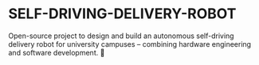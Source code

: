 # SELF-DRIVING-DELIVERY-ROBOT
Open-source project to design and build an autonomous self-driving delivery robot for university campuses – combining hardware engineering and software development. 🤖
